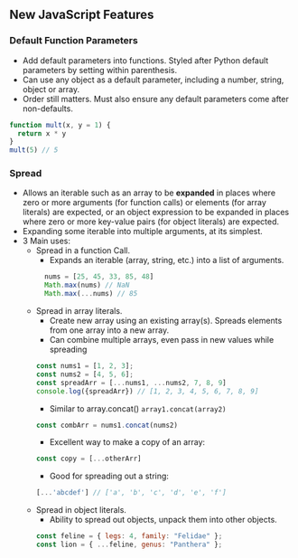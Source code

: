 ## New JavaScript Features

### Default Function Parameters
* Add default parameters into functions. Styled after Python default parameters by setting within parenthesis.
* Can use any object as a default parameter, including a number, string, object or array.
* Order still matters. Must also ensure any default parameters come after non-defaults.
```javascript
function mult(x, y = 1) {
  return x * y
}
mult(5) // 5
```
### Spread 
* Allows an iterable such as an array to be **expanded** in places where zero or more arguments (for function calls) or elements (for array literals) are expected, or an object expression to be expanded in places where zero or more key-value pairs (for object literals) are expected.
* Expanding some iterable into multiple arguments, at its simplest. 
* 3 Main uses:
    * Spread in a function Call.
        * Expands an iterable (array, string, etc.) into a list of arguments.
        ```javascript
          nums = [25, 45, 33, 85, 48]
          Math.max(nums) // NaN
          Math.max(...nums) // 85
        ```
    * Spread in array literals.
        * Create new array using an existing array(s). Spreads elements from one array into a new array.
        * Can combine multiple arrays, even pass in new values while spreading
        ```javascript
        const nums1 = [1, 2, 3];
        const nums2 = [4, 5, 6];
        const spreadArr = [...nums1, ...nums2, 7, 8, 9]
        console.log({spreadArr}) // [1, 2, 3, 4, 5, 6, 7, 8, 9]
        ```
        * Similar to array.concat() `array1.concat(array2)`
        ```javascript
        const combArr = nums1.concat(nums2)
        ```
        * Excellent way to make a copy of an array:
        ```javascript
        const copy = [...otherArr]
        ```
        * Good for spreading out a string:
        ```javascript
        [...'abcdef'] // ['a', 'b', 'c', 'd', 'e', 'f']
        ```
    * Spread in object literals.
        * Ability to spread out objects, unpack them into other objects.
        ```javascript
        const feline = { legs: 4, family: "Felidae" };
        const lion = { ...feline, genus: "Panthera" };
        ```

